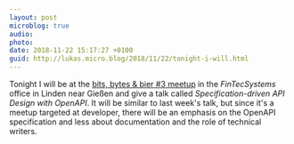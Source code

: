 ```yaml
---
layout: post
microblog: true
audio: 
photo: 
date: 2018-11-22 15:17:27 +0100
guid: http://lukas.micro.blog/2018/11/22/tonight-i-will.html
---
```

Tonight I will be at the [bits, bytes & bier #3 meetup](https://www.meetup.com/de-DE/bits-bytes-bier/events/254301085/) in the _FinTecSystems_ office in Linden near Gießen and give a talk called _Specification-driven API Design with OpenAPI_. It will be similar to last week's talk, but since it's a meetup targeted at developer, there will be an emphasis on the OpenAPI specification and less about documentation and the role of technical writers.
